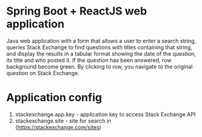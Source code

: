 # Spring Boot + ReactJS web application
Java web application with a form that allows a user to enter a search string, queries Stack Exchange 
to find questions with titles containing that string, and display the results in a tabular format 
showing the date of the question, its title and who posted it.
If the question has been answered, row background become green.
By clicking to row, you navigate to the original question on Stack Exchange.

# Application config
1. stackexchange.app.key - application key to access Stack Exchange API
2. stackexchange.site - site for search in (https://stackexchange.com/sites)